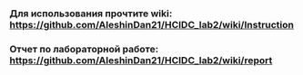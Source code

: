 ### Для использования прочтите wiki: https://github.com/AleshinDan21/HCIDC_lab2/wiki/Instruction

### Отчет по лабораторной работе: https://github.com/AleshinDan21/HCIDC_lab2/wiki/report
